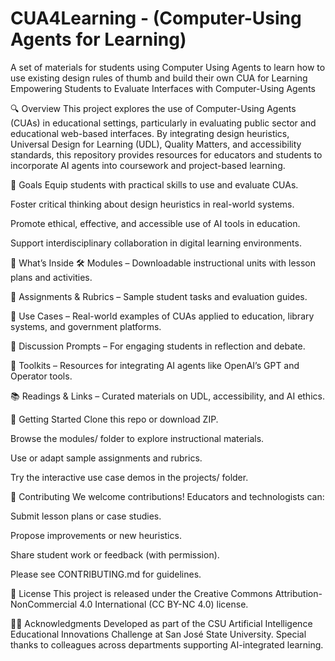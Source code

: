 # CUA4Learning - (Computer-Using Agents for Learning)
A set of materials for students using Computer Using Agents to learn how to use existing design rules of thumb and build their own
CUA for Learning
Empowering Students to Evaluate Interfaces with Computer-Using Agents

🔍 Overview
This project explores the use of Computer-Using Agents (CUAs) in educational settings, particularly in evaluating public sector and educational web-based interfaces. By integrating design heuristics, Universal Design for Learning (UDL), Quality Matters, and accessibility standards, this repository provides resources for educators and students to incorporate AI agents into coursework and project-based learning.

🎯 Goals
Equip students with practical skills to use and evaluate CUAs.

Foster critical thinking about design heuristics in real-world systems.

Promote ethical, effective, and accessible use of AI tools in education.

Support interdisciplinary collaboration in digital learning environments.

🧠 What’s Inside
🛠 Modules – Downloadable instructional units with lesson plans and activities.

🧪 Assignments & Rubrics – Sample student tasks and evaluation guides.

📑 Use Cases – Real-world examples of CUAs applied to education, library systems, and government platforms.

💬 Discussion Prompts – For engaging students in reflection and debate.

🧰 Toolkits – Resources for integrating AI agents like OpenAI’s GPT and Operator tools.

📚 Readings & Links – Curated materials on UDL, accessibility, and AI ethics.

🚀 Getting Started
Clone this repo or download ZIP.

Browse the modules/ folder to explore instructional materials.

Use or adapt sample assignments and rubrics.

Try the interactive use case demos in the projects/ folder.

🤝 Contributing
We welcome contributions! Educators and technologists can:

Submit lesson plans or case studies.

Propose improvements or new heuristics.

Share student work or feedback (with permission).

Please see CONTRIBUTING.md for guidelines.

🧾 License
This project is released under the Creative Commons Attribution-NonCommercial 4.0 International (CC BY-NC 4.0) license.

👩‍🏫 Acknowledgments
Developed as part of the CSU Artificial Intelligence Educational Innovations Challenge at San José State University. Special thanks to colleagues across departments supporting AI-integrated learning.

